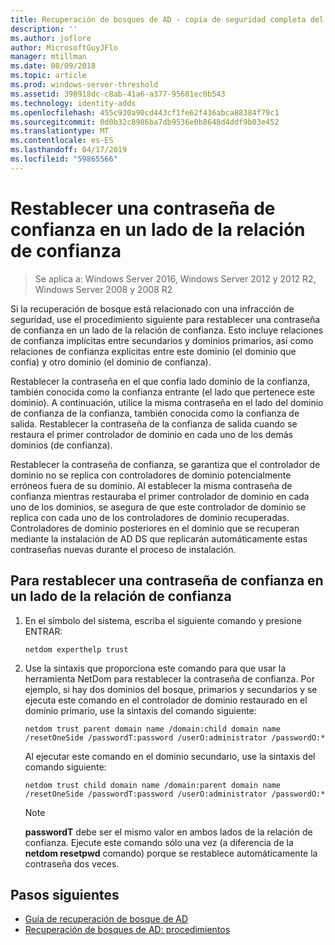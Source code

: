 ```yaml
---
title: Recuperación de bosques de AD - copia de seguridad completa del servidor
description: ''
ms.author: joflore
author: MicrosoftGuyJFlo
manager: mtillman
ms.date: 08/09/2018
ms.topic: article
ms.prod: windows-server-threshold
ms.assetid: 398918dc-c8ab-41a6-a377-95681ec0b543
ms.technology: identity-adds
ms.openlocfilehash: 455c930a90cd443cf1fe62f436abca88384f79c1
ms.sourcegitcommit: 0d0b32c8986ba7db9536e0b8648d4ddf9b03e452
ms.translationtype: MT
ms.contentlocale: es-ES
ms.lasthandoff: 04/17/2019
ms.locfileid: "59865566"
---
```

# <a name="resetting-a-trust-password-on-one-side-of-the-trust"></a>Restablecer una contraseña de confianza en un lado de la relación de confianza  

>Se aplica a: Windows Server 2016, Windows Server 2012 y 2012 R2, Windows Server 2008 y 2008 R2

 Si la recuperación de bosque está relacionado con una infracción de seguridad, use el procedimiento siguiente para restablecer una contraseña de confianza en un lado de la relación de confianza. Esto incluye relaciones de confianza implícitas entre secundarios y dominios primarios, así como relaciones de confianza explícitas entre este dominio (el dominio que confía) y otro dominio (el dominio de confianza). 
  
 Restablecer la contraseña en el que confía lado dominio de la confianza, también conocida como la confianza entrante (el lado que pertenece este dominio). A continuación, utilice la misma contraseña en el lado del dominio de confianza de la confianza, también conocida como la confianza de salida. Restablecer la contraseña de la confianza de salida cuando se restaura el primer controlador de dominio en cada uno de los demás dominios (de confianza). 
  
 Restablecer la contraseña de confianza, se garantiza que el controlador de dominio no se replica con controladores de dominio potencialmente erróneos fuera de su dominio. Al establecer la misma contraseña de confianza mientras restauraba el primer controlador de dominio en cada uno de los dominios, se asegura de que este controlador de dominio se replica con cada uno de los controladores de dominio recuperadas. Controladores de dominio posteriores en el dominio que se recuperan mediante la instalación de AD DS que replicarán automáticamente estas contraseñas nuevas durante el proceso de instalación. 
  
## <a name="to-reset-a-trust-password-on-one-side-of-the-trust"></a>Para restablecer una contraseña de confianza en un lado de la relación de confianza  
  
1. En el símbolo del sistema, escriba el siguiente comando y presione ENTRAR:  

   ```  
   netdom experthelp trust  
   ```  
  
2. Use la sintaxis que proporciona este comando para que usar la herramienta NetDom para restablecer la contraseña de confianza.
   Por ejemplo, si hay dos dominios del bosque, primarios y secundarios y se ejecuta este comando en el controlador de dominio restaurado en el dominio primario, use la sintaxis del comando siguiente:  

   ```  
   netdom trust parent domain name /domain:child domain name /resetOneSide /passwordT:password /userO:administrator /passwordO:*  
   ```  

   Al ejecutar este comando en el dominio secundario, use la sintaxis del comando siguiente:  

   ```  
   netdom trust child domain name /domain:parent domain name /resetOneSide /passwordT:password /userO:administrator /passwordO:*  
   ```  

   > [!NOTE]
   > **passwordT** debe ser el mismo valor en ambos lados de la relación de confianza. Ejecute este comando sólo una vez (a diferencia de la **netdom resetpwd** comando) porque se restablece automáticamente la contraseña dos veces. 
  
## <a name="next-steps"></a>Pasos siguientes

- [Guía de recuperación de bosque de AD](AD-Forest-Recovery-Guide.md)
- [Recuperación de bosques de AD: procedimientos](AD-Forest-Recovery-Procedures.md)
